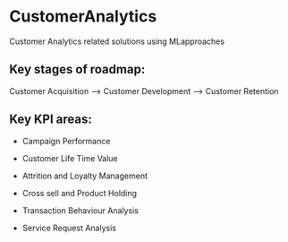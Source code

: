 # CustomerAnalytics
Customer Analytics related solutions using MLapproaches

## Key stages of roadmap:
Customer Acquisition --> Customer Development --> Customer Retention


## Key KPI areas:

* Campaign Performance

* Customer Life Time Value

* Attrition and Loyalty Management

* Cross sell and Product Holding

* Transaction Behaviour Analysis

* Service Request Analysis

